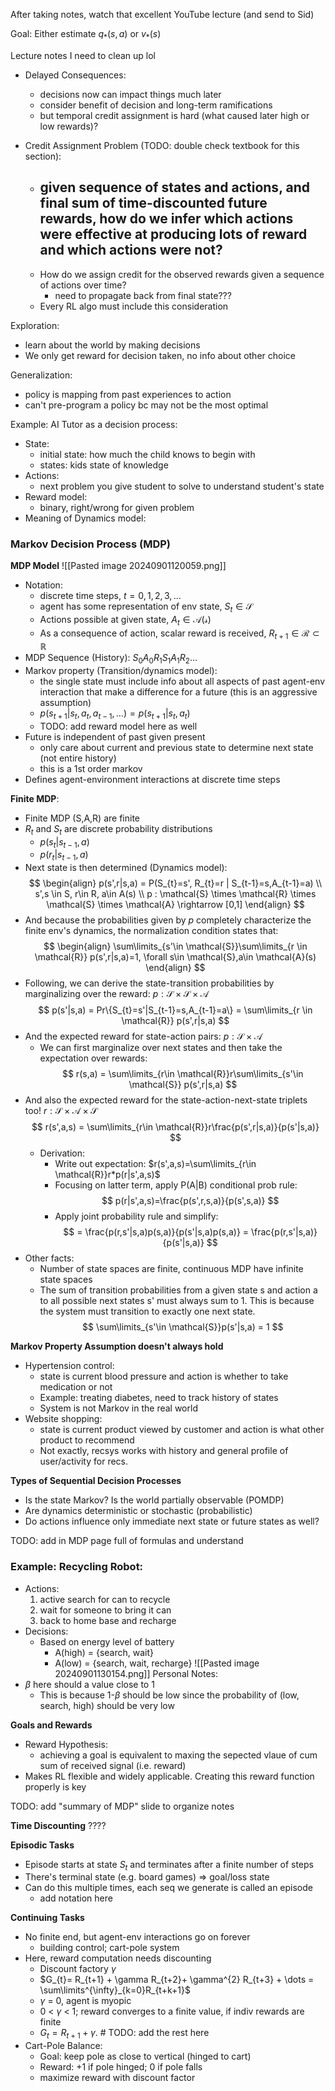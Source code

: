 
After taking notes, watch that excellent YouTube lecture (and send to Sid)

Goal: Either estimate $q_{*}(s, a)$ or $v_{*}(s)$ 

Lecture notes I need to clean up lol
- Delayed Consequences: 
	- decisions now can impact things much later
	- consider benefit of decision and long-term ramifications
	- but temporal credit assignment is hard (what caused later high or low rewards)?

- Credit Assignment Problem (TODO: double check textbook for this section): 
	- given sequence of states and actions, and final sum of time-discounted future rewards, how do we infer which actions were effective at producing lots of reward and which actions were not? 
		- 
	- How do we assign credit for the observed rewards given a sequence of actions over time? 
		- need to propagate back from final state???
	- Every RL algo must include this consideration

Exploration: 
- learn about the world by making decisions
- We only get reward for decision taken, no info about other choice

Generalization: 
- policy is mapping from past experiences to action
- can't pre-program a policy bc may not be the most optimal

Example: AI Tutor as a decision process: 
- State: 
	- initial state: how much the child knows to begin with
	- states: kids state of knowledge
- Actions: 
	- next problem you give student to solve to understand student's state
- Reward model: 
	- binary, right/wrong for given problem
- Meaning of Dynamics model: 

### Markov Decision Process (MDP)

**MDP Model**
![[Pasted image 20240901120059.png]]
- Notation: 
	- discrete time steps, $t = 0, 1, 2, 3, \dots$ 
	- agent has some representation of env state, $S_{t} \in \mathcal{S}$ 
	- Actions possible at given state, $A_{t} \in \mathcal{A(s)}$ 
	- As a consequence of action, scalar reward is received, $R_{t+1} \in \mathcal{R} \subset \mathbb{R}$  
- MDP Sequence (History): $S_{0}A_{0}R_{1}S_{1}A_{1}R_{2}\dots$ 
- Markov property (Transition/dynamics model): 
	- the single state must include info about all aspects of past agent-env interaction that make a difference for a future (this is an aggressive assumption) 
	- $p(s_{t+1}|s_{t},a_{t},a_{t-1},\dots) = p(s_{t+1}|s_{t},a_{t})$
	- TODO: add reward model here as well
- Future is independent of past given present
	- only care about current and previous state to determine next state (not entire history)
	- this is a 1st order markov
- Defines agent-environment interactions at discrete time steps

**Finite MDP**: 
- Finite MDP (S,A,R) are finite
- $R_{t}$ and $S_{t}$ are discrete probability distributions
	- $p(s_{t}|s_{t-1},a)$
	- $p(r_{t}|s_{t-1}, a)$
- Next state is then determined (Dynamics model): 
	$$
	\begin{align}
	p(s',r|s,a) = P(S_{t}=s', R_{t}=r | S_{t-1}=s,A_{t-1}=a) \\
	s',s \in S, r\in R, a\in A(s) \\
	p : \mathcal{S} \times \mathcal{R} \times \mathcal{S} \times \mathcal{A} \rightarrow [0,1]
	\end{align}
	$$
- And because the probabilities given by $p$ completely characterize the finite env's dynamics, the normalization condition states that: 
	$$
	\begin{align}
	\sum\limits_{s'\in \mathcal{S}}\sum\limits_{r \in \mathcal{R}} p(s',r|s,a)=1, \forall s\in \mathcal{S},a\in \mathcal{A}(s)
	\end{align}
	$$
- Following, we can derive the state-transition probabilities by marginalizing over the reward: $p:\mathcal{S} \times \mathcal{S} \times \mathcal{A}$ 
	$$
p(s'|s,a) = Pr\{S_{t}=s'|S_{t-1}=s,A_{t-1}=a\} = \sum\limits_{r \in \mathcal{R}} p(s',r|s,a)
$$
- And the expected reward for state-action pairs: $p : \mathcal{S} \times \mathcal{A}$ 
	- We can first marginalize over next states and then take the expectation over rewards: 
		$$
		r(s,a) = \sum\limits_{r\in \mathcal{R}}r\sum\limits_{s'\in \mathcal{S}} p(s',r|s,a)
		$$
- And also the expected reward for the state-action-next-state triplets too! $r:\mathcal{S} \times \mathcal{A} \times \mathcal{S}$ 
	$$
	r(s',a,s) = \sum\limits_{r\in \mathcal{R}}r\frac{p(s',r|s,a)}{p(s'|s,a)} 
	$$
	- Derivation: 
		- Write out expectation: $r(s',a,s)=\sum\limits_{r\in \mathcal{R}}r*p(r|s',a,s)$  
		- Focusing on latter term, apply P(A|B) conditional prob rule: 
		  $$
		  p(r|s',a,s)=\frac{p(s',r,s,a)}{p(s',s,a)}
		  $$
		- Apply joint probability rule and simplify: 
		  $$
		  = \frac{p(r,s'|s,a)p(s,a)}{p(s'|s,a)p(s,a)} = \frac{p(r,s'|s,a)}{p(s'|s,a)}
		  $$
- Other facts: 
	- Number of state spaces are finite, continuous MDP have infinite state spaces
	- The sum of transition probabilities from a given state  s  and action  a  to all possible next states  s'  must always sum to 1. This is because the system must transition to exactly one next state.
	  $$
	  \sum\limits_{s'\in \mathcal{S}}p(s'|s,a) = 1
	  $$

**Markov Property Assumption doesn't always hold**
- Hypertension control: 
	- state is current blood pressure and action is whether to take medication or not
	- Example: treating diabetes, need to track history of states
	- System is not Markov in the real world
- Website shopping: 
	- state is current product viewed by customer and action is what other product to recommend
	- Not exactly, recsys works with history and general profile of user/activity for recs. 

**Types of Sequential Decision Processes**
- Is the state Markov? Is the world partially observable (POMDP)
- Are dynamics deterministic or stochastic (probabilistic)
- Do actions influence only immediate next state or future states as well? 

TODO: add in MDP page full of formulas and understand


### Example: Recycling Robot: 
- Actions: 
	1. active search for can to recycle
	2. wait for someone to bring it can
	3. back to home base and recharge
- Decisions: 
	- Based on energy level of battery
		- A(high) = {search, wait}
		- A(low) = {search, wait, recharge}
![[Pasted image 20240901130154.png]]
Personal Notes: 
- $\beta$ here should a value close to 1
	- This is because 1-$\beta$ should be low since the probability of (low, search, high) should be very low

**Goals and Rewards**
- Reward Hypothesis: 
	- achieving a goal is equivalent to maxing the sepected vlaue of cum sum of received signal (i.e. reward)
- Makes RL flexible and widely applicable. Creating this reward function properly is key

TODO: add "summary of MDP" slide to organize notes

**Time Discounting**
????

**Episodic Tasks**
- Episode starts at state $S_{t}$ and terminates after a finite number of steps
- There's terminal state (e.g. board games) => goal/loss state
- Can do this multiple times, each seq we generate is called an episode
	- add notation here

**Continuing Tasks**
- No finite end, but agent-env interactions go on forever 
	- building control; cart-pole system
- Here, reward computation needs discounting
	- Discount factory $\gamma$ 
	- $G_{t}= R_{t+1} + \gamma R_{t+2}+ \gamma^{2} R_{t+3} + \dots = \sum\limits^{\infty}_{k=0}R_{t+k+1}$
	- $\gamma$ = 0, agent is myopic
	- 0 < $\gamma$ < 1; reward converges to a finite value, if indiv rewards are finite
	- $G_{t}= R_{t+1} + \gamma$. # TODO: add the rest here
- Cart-Pole Balance: 
	- Goal: keep pole as close to vertical (hinged to cart)
	- Reward: +1 if pole hinged; 0 if pole falls
	- maximize reward with discount factor